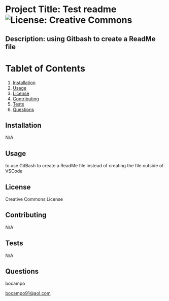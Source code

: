 # Project Title: Test readme           ![License: Creative Commons](https://img.shields.io/badge/License-CC_BY-EF9421.svg?style=for-the-badge)
    
## Description: using Gitbash to create a ReadMe file

# Tablet of Contents
1) [Installation](#installation)
2) [Usage](#usage)
3) [License](#license)
4) [Contributing](#contributing)
5) [Tests](#tests)
6) [Questions](#questions)
    

## Installation 
N/A

## Usage 
to use GitBash to create a ReadMe file instead of creating the file outside of VSCode

## License 
Creative Commons License
    
## Contributing 
N/A

## Tests
N/A

## Questions
bocampo

bocampo91@aol.com